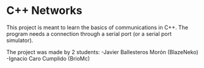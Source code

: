 # C++ Networks

This project is meant to learn the basics of communications in C++.
The program needs a connection through a serial port (or a serial port simulator).

The project was made by 2 students:
    -Javier Ballesteros Morón (BlazeNeko)
    -Ignacio Caro Cumplido (BrioMc)
